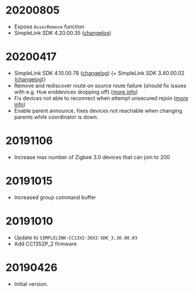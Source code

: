# 20200805
- Expose `AssocRemove` function
- SimpleLink SDK 4.20.00.35 ([changelog](http://software-dl.ti.com/simplelink/esd/simplelink_cc13x2_26x2_sdk/4.20.00.35/exports/changelog.html))

# 20200417
- SimpleLink SDK 4.10.00.78 ([changelog](http://software-dl.ti.com/simplelink/esd/simplelink_cc13x2_26x2_sdk/4.10.00.78/exports/changelog.html)) (+ SimpleLink SDK 3.40.00.02 ([changelog](http://software-dl.ti.com/simplelink/esd/simplelink_cc13x2_26x2_sdk/3.40.00.02/exports/changelog.html)))
- Remove and rediscover route on source route failure (should fix issues with e.g. Hue enddevices dropping off) ([more info](https://e2e.ti.com/support/wireless-connectivity/zigbee-and-thread/f/158/t/883629))
- Fix devices not able to reconnect when attempt unsecured rejoin ([more info](https://e2e.ti.com/support/wireless-connectivity/zigbee-and-thread/f/158/p/882650/3265311))
- Enable parent announce, fixes devices not reachable when changing parents while coordinator is down.

# 20191106
- Increase max number of Zigbee 3.0 devices that can join to 200

# 20191015
- Increased group command buffer

# 20191010
- Update to `SIMPLELINK-CC13X2-26X2-SDK_3.30.00.03`
- Add CC1352P_2 firmware

# 20190426
- Initial version.